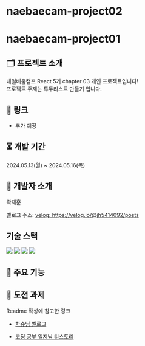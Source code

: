 # naebaecam-project02

# naebaecam-project01

## 🗂️ 프로젝트 소개

내일배움캠프 React 5기 chapter 03 개인 프로젝트입니다!<br>
프로젝트 주제는 투두리스트 만들기 입니다.

## 🔖 링크

- 추가 예정

## ⏳ 개발 기간

2024.05.13(월) ~ 2024.05.16(목)

## 🐤 개발자 소개

곽재훈

벨로그 주소: <a href="https://velog.io/@jh5414092/posts">velog: https://velog.io/@jh5414092/posts</a>

## 기술 스택
<img src="https://img.shields.io/badge/html5-E34F26?style=for-the-badge&logo=html5&logoColor=white"> <img src="https://img.shields.io/badge/css-1572B6?style=for-the-badge&logo=css3&logoColor=white"> <img src="https://img.shields.io/badge/javascript-F7DF1E?style=for-the-badge&logo=javascript&logoColor=black"> <img src="https://img.shields.io/badge/node.js-339933?style=for-the-badge&logo=Node.js&logoColor=white">


## 📌 주요 기능


## 📌 도전 과제




Readme 작성에 참고한 링크

- <a href="https://velog.io/@cotn963/TIL-4-GITHUB-%ED%94%84%EB%A1%9C%EC%A0%9D%ED%8A%B8-README-%EA%BE%B8%EB%AF%B8%EA%B8%B0">차슈님 벨로그</a>

- <a href="https://cocoon1787.tistory.com/689">코딩 공부 일지님 티스토리</a>


